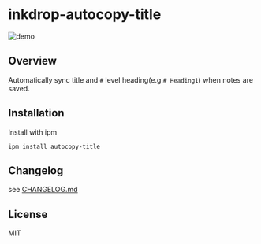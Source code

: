 # inkdrop-autocopy-title

![demo](https://raw.githubusercontent.com/yudai1202/inkdrop-autocopy-title/media/demo.gif)

## Overview

Automatically sync title and `#` level heading(e.g.`# Heading1`) when notes are saved.

## Installation

Install with ipm

```shell
ipm install autocopy-title
```

## Changelog

see [CHANGELOG.md](https://github.com/yudai1202/inkdrop-autocopy-title/blob/main/CHANGELOG.md)

## License

MIT
